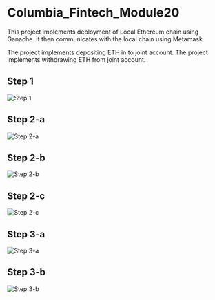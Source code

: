# Columbia_Fintech_Module20

This project implements deployment of Local Ethereum chain using Ganache. It then communicates with the local chain using Metamask.

The project implements depositing ETH in to joint account. 
The project implements withdrawing ETH from joint account.

## Step 1
![Step 1](https://user-images.githubusercontent.com/80166984/167332936-40ef6cdd-5d25-427b-ad44-636c358a23db.png)

## Step 2-a
![Step 2-a](https://user-images.githubusercontent.com/80166984/167332941-1d2de41f-4be9-44f2-9d67-76b9335f68e3.png)

## Step 2-b
![Step 2-b](https://user-images.githubusercontent.com/80166984/167332946-d83a11c2-8d25-4743-8a33-21643341544a.png)

## Step 2-c
![Step 2-c](https://user-images.githubusercontent.com/80166984/167332988-d7308851-6a47-4451-9cb1-6da681bdb644.png)

## Step 3-a
![Step 3-a](https://user-images.githubusercontent.com/80166984/167333000-57c5cba7-1852-4546-b9ef-c32e52d79be7.png)

## Step 3-b
![Step 3-b](https://user-images.githubusercontent.com/80166984/167333003-139a8249-4272-4a09-93aa-147323d16867.png)
